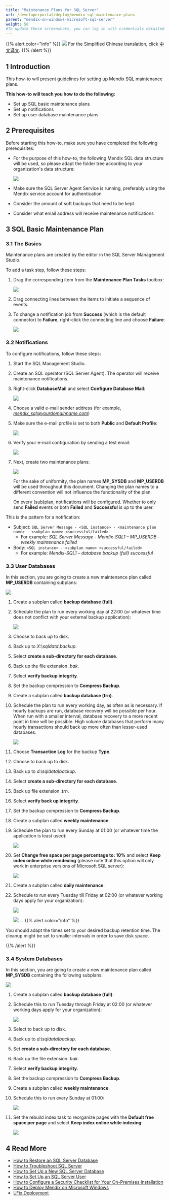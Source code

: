 ```yaml
---
title: "Maintenance Plans for SQL Server"
url: /developerportal/deploy/mendix-sql-maintenance-plans
parent: "mendix-on-windows-microsoft-sql-server"
weight: 50
#To update these screenshots, you can log in with credentials detailed in How to Update Screenshots Using Team Apps.
---
```


{{% alert color="info" %}}
<img src="/attachments/china.png" style="display: inline-block; margin: 0" /> For the Simplified Chinese translation, click [中文译文](https://cdn.mendix.tencent-cloud.com/documentation/developerportal/mendix-sql-maintenance-plans.pdf).
{{% /alert %}}

## 1 Introduction

This how-to will present guidelines for setting up Mendix SQL maintenance plans.

**This how-to will teach you how to do the following:**

* Set up SQL basic maintenance plans
* Set up notifications
* Set up user database maintenance plans

## 2 Prerequisites

Before starting this how-to, make sure you have completed the following prerequisites:

* For the purpose of this how-to, the following Mendix SQL data structure will be used, so please adapt the folder tree according to your organization's data structure:

    ![](/attachments/developerportal/deploy/on-premises-design/deploy-mendix-on-microsoft-windows/mendix-on-windows-microsoft-sql-server/mendix-sql-maintenance-plans/18580650.jpg)

* Make sure the SQL Server Agent Service is running, preferably using the Mendix service account for authentication
* Consider the amount of soft backups that need to be kept
* Consider what email address will receive maintenance notifications

## 3 SQL Basic Maintenance Plan

### 3.1 The Basics

Maintenance plans are created by the editor in the SQL Server Management Studio.

To add a task step, follow these steps:

1. Drag the corresponding item from the **Maintenance Plan Tasks** toolbox:

    ![](/attachments/developerportal/deploy/on-premises-design/deploy-mendix-on-microsoft-windows/mendix-on-windows-microsoft-sql-server/mendix-sql-maintenance-plans/18580649.jpg)

2. Drag connecting lines between the items to initiate a sequence of events.
3. To change a notification job from **Success** (which is the default connector) to **Failure**, right-click the connecting line and choose **Failure**:

    ![](/attachments/developerportal/deploy/on-premises-design/deploy-mendix-on-microsoft-windows/mendix-on-windows-microsoft-sql-server/mendix-sql-maintenance-plans/18580648.jpg)

### 3.2 Notifications

To configure notifications, follow these steps:

1. Start the SQL Management Studio.
2. Create an SQL operator (SQL Server Agent). The operator will receive maintenance notifications.
3. Right-click **DatabaseMail** and select **Configure Database Mail**:

    ![](/attachments/developerportal/deploy/on-premises-design/deploy-mendix-on-microsoft-windows/mendix-on-windows-microsoft-sql-server/mendix-sql-maintenance-plans/18580653.png)

4. Choose a valid e-mail sender address (for example, *mendix_sql@yourdomainname.com*)
5. Make sure the e-mail profile is set to both **Public** and **Default Profile**:

    ![](/attachments/developerportal/deploy/on-premises-design/deploy-mendix-on-microsoft-windows/mendix-on-windows-microsoft-sql-server/mendix-sql-maintenance-plans/18580663.png)

6. Verify your e-mail configuration by sending a test email:

    ![](/attachments/developerportal/deploy/on-premises-design/deploy-mendix-on-microsoft-windows/mendix-on-windows-microsoft-sql-server/mendix-sql-maintenance-plans/18580662.png)

7. Next, create two maintenance plans:

    ![](/attachments/developerportal/deploy/on-premises-design/deploy-mendix-on-microsoft-windows/mendix-on-windows-microsoft-sql-server/mendix-sql-maintenance-plans/18580661.png)

    For the sake of uniformity, the plan names **MP_SYSDB** and **MP_USERDB** will be used throughout this document. Changing the plan names to a different convention will not influence the functionality of the plan.

    On every (sub)plan, notifications will be configured. Whether to only send **Failed** events or both **Failed** and **Successful** is up to the user.

This is the pattern for a notification:

* Subject: `SQL Server Message - <SQL instance> - <maintenance plan name> - <subplan name> <successful/failed>`
    * For example: *SQL Server Message - Mendix-SQL1 – MP_USERDB - weekly maintenance failed*
* Body: `<SQL instance> - <subplan name> <successful/failed>`
    * For example: *Mendix-SQL1 – database backup (full) successful*

### 3.3 User Databases

In this section, you are going to create a new maintenance plan called **MP_USERDB** containing subplans:

![](/attachments/developerportal/deploy/on-premises-design/deploy-mendix-on-microsoft-windows/mendix-on-windows-microsoft-sql-server/mendix-sql-maintenance-plans/18580660.png)

1. Create a subplan called **backup database (full)**.
2. Schedule the plan to run every working day at 22:00 (or whatever time does not conflict with your external backup application):

    ![](/attachments/developerportal/deploy/on-premises-design/deploy-mendix-on-microsoft-windows/mendix-on-windows-microsoft-sql-server/mendix-sql-maintenance-plans/18580667.png)

3. Choose to back up to disk.
4. Back up to *X:\sqldata\backup*.
5. Select **create a sub-directory for each database**.
6. Back up the file extension *.bak*.
7. Select **verify backup integrity**.
8. Set the backup compression to **Compress Backup**.
9. Create a subplan called **backup database (trn)**.
10. Schedule the plan to run every working day, as often as is necessary. If hourly backups are run, database recovery will be possible per hour. When run with a smaller interval, database recovery to a more recent point in time will be possible. High volume databases that perform many hourly transactions should back up more often than lesser-used databases.

    ![](/attachments/developerportal/deploy/on-premises-design/deploy-mendix-on-microsoft-windows/mendix-on-windows-microsoft-sql-server/mendix-sql-maintenance-plans/18580666.png)

11. Choose **Transaction Log** for the backup **Type**.
12. Choose to back up to disk.
13. Back up to *d:\sqldata\backup*.
14. Select **create a sub-directory for each database**.
15. Back up file extension *.trn*.
16. Select **verify back up integrity**.
17. Set the backup compression to **Compress Backup**.
18. Create a subplan called **weekly maintenance**.
19. Schedule the plan to run every Sunday at 01:00 (or whatever time the application is least used):

    ![](/attachments/developerportal/deploy/on-premises-design/deploy-mendix-on-microsoft-windows/mendix-on-windows-microsoft-sql-server/mendix-sql-maintenance-plans/18580665.png)

20. Set **Change free space per page percentage to: 10%** and select **Keep index online while reindexing** (please note that this option will only work in enterprise versions of Microsoft SQL server):

    ![](/attachments/developerportal/deploy/on-premises-design/deploy-mendix-on-microsoft-windows/mendix-on-windows-microsoft-sql-server/mendix-sql-maintenance-plans/18580659.png)

21. Create a subplan called **daily maintenance**.
22. Schedule to run every Tuesday till Friday at 02:00 (or whatever working days apply for your organization):

    ![](/attachments/developerportal/deploy/on-premises-design/deploy-mendix-on-microsoft-windows/mendix-on-windows-microsoft-sql-server/mendix-sql-maintenance-plans/18580668.png)

    ![](/attachments/developerportal/deploy/on-premises-design/deploy-mendix-on-microsoft-windows/mendix-on-windows-microsoft-sql-server/mendix-sql-maintenance-plans/18580658.png) .
 .
{{% alert color="info" %}}

You should adapt the times set to your desired backup retention time. The cleanup might be set to smaller intervals in order to save disk space.

{{% /alert %}}

### 3.4 System Databases

In this section, you are going to create a new maintenance plan called **MP_SYSDB** containing the following subplans:

![](/attachments/developerportal/deploy/on-premises-design/deploy-mendix-on-microsoft-windows/mendix-on-windows-microsoft-sql-server/mendix-sql-maintenance-plans/18580652.png)

1. Create a subplan called **backup database (full)**.
2. Schedule this to run Tuesday through Friday at 02:00 (or whatever working days apply for your organization):

    ![](/attachments/developerportal/deploy/on-premises-design/deploy-mendix-on-microsoft-windows/mendix-on-windows-microsoft-sql-server/mendix-sql-maintenance-plans/18580654.png)

3. Select to back up to disk.
4. Back up to *d:\sqldata\backup*.
5. Set **create a sub-directory for each database**.
6. Back up the file extension *.bak*.
7. Select **verify backup integrity**.
8. Set the backup compression to **Compress Backup**.
9. Create a subplan called **weekly maintenance**.
10. Schedule this to run every Sunday at 01:00:

    ![](/attachments/developerportal/deploy/on-premises-design/deploy-mendix-on-microsoft-windows/mendix-on-windows-microsoft-sql-server/mendix-sql-maintenance-plans/18580651.png)

11. Set the rebuild index task to reorganize pages with the **Default free space per page** and select **Keep index online while indexing**:

    ![](/attachments/developerportal/deploy/on-premises-design/deploy-mendix-on-microsoft-windows/mendix-on-windows-microsoft-sql-server/mendix-sql-maintenance-plans/18580655.png)

## 4 Read More

* [How to Restore an SQL Server Database](restoring-a-sql-server-database)
* [How to Troubleshoot SQL Server](troubleshooting-sql-server)
* [How to Set Up a New SQL Server Database](setting-up-a-new-sql-server-database)
* [How to Set Up an SQL Server User](setting-up-a-sql-server-user)
* [How to Configure a Security Checklist for Your On-Premises Installation](security-checklist-for-your-on-premises-installation)
* [How to Deploy Mendix on Microsoft Windows](deploy-mendix-on-microsoft-windows)
* [U*ix Deployment](unix-like)
